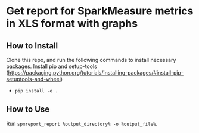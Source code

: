 # Get report for SparkMeasure metrics in XLS format with graphs

## How to Install
Clone this repo, and run the following commands to install necessary packages.
Install pip and setup-tools (https://packaging.python.org/tutorials/installing-packages/#install-pip-setuptools-and-wheel)

- ```pip install -e .```


## How to Use
Run ```spmreport_report %output_directory% -o %output_file%```.
